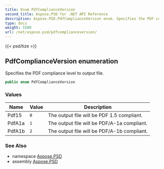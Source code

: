 ```yaml
---
title: Enum PdfComplianceVersion
second_title: Aspose.PSD for .NET API Reference
description: Aspose.PSD.PdfComplianceVersion enum. Specifies the PDF compliance level to output file
type: docs
weight: 5580
url: /net/aspose.psd/pdfcomplianceversion/
---
```

{{< psd/tize >}}
## PdfComplianceVersion enumeration

Specifies the PDF compliance level to output file.

```csharp
public enum PdfComplianceVersion
```

### Values

| Name | Value | Description |
| --- | --- | --- |
| Pdf15 | `0` | The output file will be PDF 1.5 compliant. |
| PdfA1a | `1` | The output file will be PDF/A-1a compliant. |
| PdfA1b | `2` | The output file will be PDF/A-1b compliant. |

### See Also

* namespace [Aspose.PSD](../../aspose.psd/)
* assembly [Aspose.PSD](../../)


